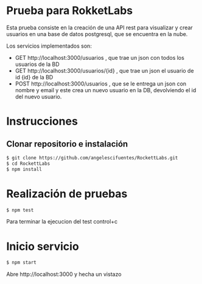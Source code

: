 # Prueba para RokketLabs
Esta prueba consiste en la creación de una API rest para visualizar y crear usuarios en una base de datos postgresql, que se encuentra en la nube.

Los servicios implementados son:
* GET   http://localhost:3000/usuarios , que trae un json con todos los usuarios de la BD
* GET   http://localhost:3000/usuarios/{id} , que trae un json el usuario de id {id} de la BD
* POST   http://localhost:3000/usuarios , que se le entrega un json con nombre y email y este crea un nuevo usuario en la DB, devolviendo el id del nuevo usuario.


# Instrucciones 
## Clonar repositorio e instalación
```sh
$ git clone https://github.com/angelescifuentes/RockettLabs.git
$ cd RockettLabs
$ npm install
```
# Realización de pruebas
```sh
$ npm test
```
Para terminar la ejecucion del test control+c

# Inicio servicio
```sh
$ npm start
```
Abre http://localhost:3000 y hecha un vistazo
